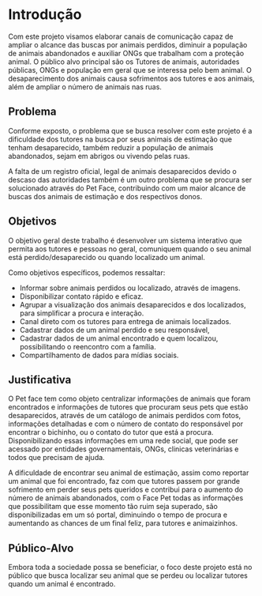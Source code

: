 # Introdução

Com este projeto visamos elaborar canais de comunicação capaz de ampliar o alcance das buscas por animais perdidos, diminuir a população de animais abandonados e auxiliar ONGs que trabalham com a proteção animal. O público alvo principal são os Tutores de animais, autoridades públicas, ONGs e população em geral que se interessa pelo bem animal. O desaparecimento dos animais causa sofrimentos aos tutores e aos animais, além de ampliar o número de animais nas ruas. 

## Problema
Conforme exposto, o problema que se busca resolver com este projeto é a dificuldade dos tutores na busca por seus animais de estimação que tenham desaparecido, também reduzir a população de animais abandonados, sejam em abrigos ou vivendo pelas ruas. 

A falta de um registro oficial, legal de animais desaparecidos devido o descaso das autoridades também é um outro problema que se procura ser solucionado através do Pet Face, contribuindo com um maior alcance de buscas dos animais de estimação e dos respectivos donos. 

## Objetivos

O objetivo geral deste trabalho é desenvolver um sistema interativo que permita aos tutores e pessoas no geral, comuniquem quando o seu animal está perdido/desaparecido ou quando localizado um animal.  

Como objetivos específicos, podemos ressaltar: 

* Informar sobre animais perdidos ou localizado, através de imagens. 
* Disponibilizar contato rápido e eficaz.
* Agrupar a visualização dos animais desaparecidos e dos localizados, para simplificar a procura e interação. 
* Canal direto com os tutores para entrega de animais localizados. 
* Cadastrar dados de um animal perdido e seu responsável, 
* Cadastrar dados de um animal encontrado e quem localizou, possibilitando o reencontro com a família. 
* Compartilhamento de dados para mídias sociais. 

## Justificativa

O Pet face tem como objeto centralizar informações de animais que foram encontrados e informações de tutores que procuram seus pets que estão desaparecidos, através de um catálogo de animais perdidos com fotos, informações detalhadas e com o número de contato do responsável por encontrar o bichinho, ou o contato do tutor que está a procura. Disponibilizando essas informações em uma rede social, que pode ser acessado por entidades governamentais, ONGs, clinicas veterinárias e todos que precisam de ajuda.
<p>
A dificuldade de encontrar seu animal de estimação, assim como reportar um animal que foi encontrado, faz com que tutores passem por grande sofrimento em perder seus pets queridos e contribui para o aumento do número de animais abandonados, com o Face Pet todas as informações que possibilitam que esse momento tão ruim seja superado, são disponibilizadas em um só portal, diminuindo o tempo de procura e aumentando as chances de um final feliz, para tutores e animaizinhos.</p>

## Público-Alvo

Embora toda a sociedade possa se beneficiar, o foco deste projeto está no público que busca localizar seu animal que se perdeu ou localizar tutores quando um animal é encontrado. 
